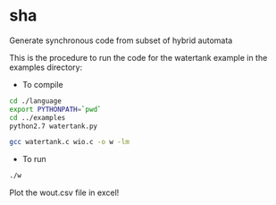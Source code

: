 # sha
Generate synchronous code from subset of hybrid automata

This is the procedure to run the code for the watertank example in the
examples directory:

* To compile
```bash
cd ./language
export PYTHONPATH=`pwd`
cd ../examples
python2.7 watertank.py

gcc watertank.c wio.c -o w -lm

```
* To run
```bash
./w
```

Plot the wout.csv file in excel!
